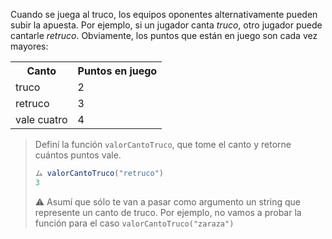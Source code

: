 Cuando se juega al truco, los equipos oponentes alternativamente pueden subir la apuesta. Por ejemplo, si un jugador canta _truco_, otro jugador puede cantarle _retruco_. Obviamente, los puntos que están en juego son cada vez mayores:

<table class="table table-striped" align="center">
   <tr><th>Canto</th><th>Puntos en juego</th></tr>
   <tr><td>truco</td><td>2</td></tr>
   <tr><td>retruco</td><td>3</td></tr>
   <tr><td>vale cuatro</td><td>4</td></tr>
</table>

> Definí la función `valorCantoTruco`, que tome el canto y retorne cuántos puntos vale. 
> 
> ```javascript
> ム valorCantoTruco("retruco")
> 3
> ```
>
> :warning: Asumí que sólo te van a pasar como argumento un string que represente un canto de truco. Por ejemplo, no vamos a probar la función para el caso `valorCantoTruco("zaraza")`